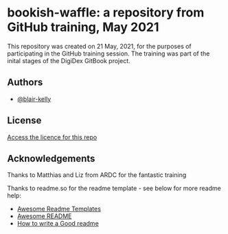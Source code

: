 
# bookish-waffle: a repository from GitHub training, May 2021

This repository was created on 21 May, 2021, for the purposes of participating in the GitHub training session. 
The training was part of the inital stages of the DigiDex GitBook project.


## Authors

- [@blair-kelly](https://www.github.com/blair-kelly)

  
## License

[Access the licence for this repo](LICENCE.MD)

  
## Acknowledgements
Thanks to Matthias and Liz from ARDC for the fantastic training

Thanks to readme.so for the readme template - see below for more readme help:

 - [Awesome Readme Templates](https://awesomeopensource.com/project/elangosundar/awesome-README-templates)
 - [Awesome README](https://github.com/matiassingers/awesome-readme)
 - [How to write a Good readme](https://bulldogjob.com/news/449-how-to-write-a-good-readme-for-your-github-project)

  
